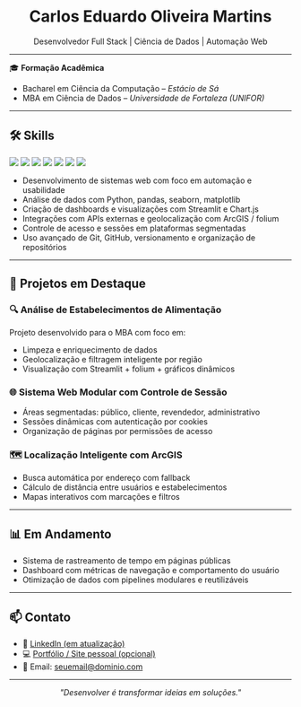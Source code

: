 <h1 align="center">Carlos Eduardo Oliveira Martins</h1>
<p align="center">
  Desenvolvedor Full Stack | Ciência de Dados | Automação Web
</p>

---

🎓 **Formação Acadêmica**  
- Bacharel em Ciência da Computação – *Estácio de Sá*  
- MBA em Ciência de Dados – *Universidade de Fortaleza (UNIFOR)*

---

## 🛠️ Skills

<p>
  <img src="https://img.shields.io/badge/PHP-777BB4?style=flat&logo=php&logoColor=white" />
  <img src="https://img.shields.io/badge/HTML5-E34F26?style=flat&logo=html5&logoColor=white" />
  <img src="https://img.shields.io/badge/CSS3-1572B6?style=flat&logo=css3&logoColor=white" />
  <img src="https://img.shields.io/badge/JavaScript-F7DF1E?style=flat&logo=javascript&logoColor=black" />
  <img src="https://img.shields.io/badge/Python-3776AB?style=flat&logo=python&logoColor=white" />
  <img src="https://img.shields.io/badge/MySQL-4479A1?style=flat&logo=mysql&logoColor=white" />
  <img src="https://img.shields.io/badge/C++-00599C?style=flat&logo=c%2B%2B&logoColor=white" />
</p>

- Desenvolvimento de sistemas web com foco em automação e usabilidade
- Análise de dados com Python, pandas, seaborn, matplotlib
- Criação de dashboards e visualizações com Streamlit e Chart.js
- Integrações com APIs externas e geolocalização com ArcGIS / folium
- Controle de acesso e sessões em plataformas segmentadas
- Uso avançado de Git, GitHub, versionamento e organização de repositórios

---

## 📂 Projetos em Destaque

### 🔍 Análise de Estabelecimentos de Alimentação
Projeto desenvolvido para o MBA com foco em:
- Limpeza e enriquecimento de dados
- Geolocalização e filtragem inteligente por região
- Visualização com Streamlit + folium + gráficos dinâmicos

### 🌐 Sistema Web Modular com Controle de Sessão
- Áreas segmentadas: público, cliente, revendedor, administrativo
- Sessões dinâmicas com autenticação por cookies
- Organização de páginas por permissões de acesso

### 🗺️ Localização Inteligente com ArcGIS
- Busca automática por endereço com fallback
- Cálculo de distância entre usuários e estabelecimentos
- Mapas interativos com marcações e filtros

---

## 📊 Em Andamento

- Sistema de rastreamento de tempo em páginas públicas
- Dashboard com métricas de navegação e comportamento do usuário
- Otimização de dados com pipelines modulares e reutilizáveis

---

## 📫 Contato

- 💼 [LinkedIn (em atualização)](https://www.linkedin.com/in/SEU-LINK-AQUI)
- 💻 [Portfólio / Site pessoal (opcional)](https://SEU-SITE-AQUI)
- 📧 Email: seuemail@dominio.com

---

<p align="center"><em>"Desenvolver é transformar ideias em soluções."</em></p>
